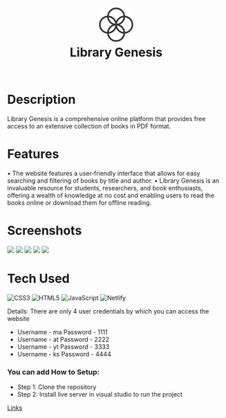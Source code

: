 <div align="center">
      <h1> <img src="https://github.com/mud1tx/Library-Genesis/blob/main/logo.png" width="80px"><br/>Library Genesis</h1>
     </div>
<p align="center"> <a href="https://library-genesis.netlify.app" target="_blank"><img alt="" src="https://img.shields.io/badge/Website-EA4C89?style=normal&logo=dribbble&logoColor=white" style="vertical-align:center" /></a></p>

# Description
Library Genesis is a comprehensive online platform that provides free access to an extensive collection of books in PDF format.

# Features
• The website features a user‑friendly interface that allows for easy searching and filtering of books by title and author.
• Library Genesis is an invaluable resource for students, researchers, and book enthusiasts, offering a wealth of knowledge at no cost and enabling
users to read the books online or download them for offline reading.

# Screenshots
 <img src="https://res.cloudinary.com/dbama3nub/image/upload/v1678097171/Screenshot_296_uev7iy.png"> <img src="https://res.cloudinary.com/dbama3nub/image/upload/v1678097165/Screenshot_297_lme71a.png"> <img src="https://res.cloudinary.com/dbama3nub/image/upload/v1678097154/Screenshot_298_gyuuff.png"> <img src="https://res.cloudinary.com/dbama3nub/image/upload/v1678097146/Screenshot_300_sa30pj.png"> <img src="https://res.cloudinary.com/dbama3nub/image/upload/v1678097145/Screenshot_303_iixio9.png">
# Tech Used
 ![CSS3](https://img.shields.io/badge/css3-%231572B6.svg?style=for-the-badge&logo=css3&logoColor=white) ![HTML5](https://img.shields.io/badge/html5-%23E34F26.svg?style=for-the-badge&logo=html5&logoColor=white) ![JavaScript](https://img.shields.io/badge/javascript-%23323330.svg?style=for-the-badge&logo=javascript&logoColor=%23F7DF1E) ![Netlify](https://img.shields.io/badge/netlify-%23000000.svg?style=for-the-badge&logo=netlify&logoColor=#00C7B7)
      
Details:
There are only 4 user credentials by which you can access the website
- Username - ma
   Password - 1111
- Username - at
   Password - 2222
- Username - yt
   Password - 3333
- Username - ks
   Password - 4444


### You can add How to Setup:
- Step 1: Clone the repository
- Step 2: Install live server in visual studio to run the project

[Links](https://library-genesis.netlify.app/)

      
<!-- </> with 💛 by readMD (https://readmd.itsvg.in) -->
    
